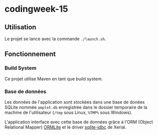 # codingweek-15

## Utilisation

Le projet se lance avec la commande `./launch.sh`.

## Fonctionnement

### Build System

Ce projet utilise Maven en tant que build system.

### Base de données

Les données de l'application sont stockées dans une base de donées SQLite nommée `amplet.db` enregistrée dans le dossier temporaire de la machine de l'utilisateur (`/tmp` sous Linux, `%TMP%` sous Windows).

L'application interface avec cette base de données grâce à l'ORM (Object Relational Mapper) [ORMLite](https://ormlite.com/) et le driver [sqlite-jdbc](https://github.com/xerial/sqlite-jdbc) de Xerial.
